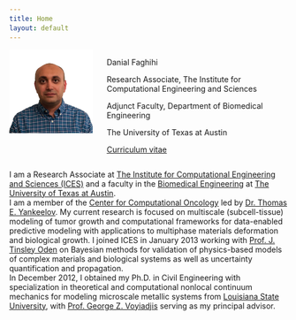 ```yaml
---
title: Home
layout: default
---
```



<div id="twosided">
<div id="left" style="float: left; max-width: 30%;border: 10px"> 
    <img src="images/profile.jpg" />
</div>
<div id="right" style="float: right; width: 65%; vertical-align: middle;">
<p> Danial Faghihi</p>
<p> Research Associate, The Institute for Computational Engineering and Sciences </p>
<p> Adjunct Faculty, Department of Biomedical Engineering </p>
<p> The University of Texas at Austin </p>    
<p> <a href="files/DanialFaghihi_cv.pdf">Curriculum vitae </a> </p>
</div>
</div>
<div id="clearer" style="clear: both"> </div>


I am a Research Associate at [The Institute for Computational Engineering and Sciences (ICES)](http://ices.utexas.edu/) and a faculty in the [Biomedical Engineering](https://www.bme.utexas.edu/) at [The University of Texas at Austin](http://utexas.edu/).<br>
I am a member of the [Center for Computational Oncology]( http://cco.ices.utexas.edu) led by [Dr. Thomas E. Yankeelov]( http://cco.ices.utexas.edu/members/thomas-yankeelov/). My current research is focused on multiscale (subcell-tissue) modeling of tumor growth and computational frameworks for data-enabled predictive modeling with applications to multiphase materials deformation and biological growth.
I joined ICES in January 2013 working with [Prof. J. Tinsley Oden]( https://www.ices.utexas.edu/people/85/) on Bayesian methods for validation of physics-based models of complex materials and biological systems as well as uncertainty quantification and propagation.<br>
In December 2012, I obtained my Ph.D. in Civil Engineering with specialization in theoretical and computational nonlocal continuum mechanics for modeling microscale metallic systems from [Louisiana State University]( https://www.lsu.edu/), with [Prof. George Z. Voyiadjis]( http://www.lsu.edu/eng/cee/people/voyiadjis.php) serving as my principal advisor.
